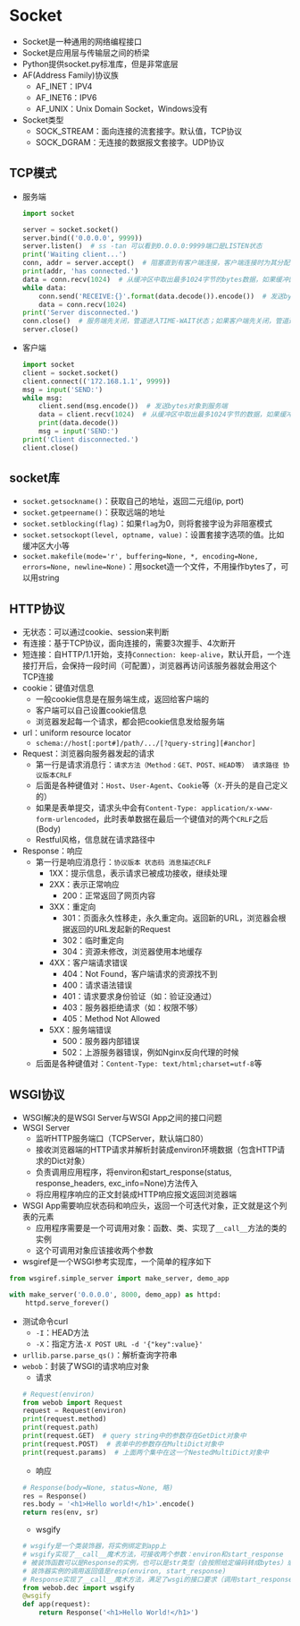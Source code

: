 # Socket
- Socket是一种通用的网络编程接口
- Socket是应用层与传输层之间的桥梁
- Python提供socket.py标准库，但是非常底层
- AF(Address Family)协议族
    - AF_INET：IPV4
    - AF_INET6：IPV6
    - AF_UNIX：Unix Domain Socket，Windows没有
- Socket类型
    - SOCK_STREAM：面向连接的流套接字。默认值，TCP协议
    - SOCK_DGRAM：无连接的数据报文套接字。UDP协议

## TCP模式
- 服务端
    ```python
    import socket

    server = socket.socket()
    server.bind(('0.0.0.0', 9999))
    server.listen()  # ss -tan 可以看到0.0.0.0:9999端口是LISTEN状态
    print('Waiting client...')
    conn, addr = server.accept()  # 阻塞直到有客户端连接，客户端连接时为其分配一个新socket，此时可以看到172.168.1.1:9999是ESTAB状态
    print(addr, 'has connected.')
    data = conn.recv(1024)  # 从缓冲区中取出最多1024字节的bytes数据，如果缓冲区为空，则阻塞。如果连接close了，读完缓冲区之后，返回b''
    while data:
        conn.send('RECEIVE:{}'.format(data.decode()).encode())  # 发送bytes对象到客户端。bytes.decode()得到str，str.encode()得到bytes
        data = conn.recv(1024)
    print('Server disconnected.')
    conn.close()  # 服务端先关闭，管道进入TIME-WAIT状态；如果客户端先关闭，管道进入CLOSE-WAIT状态
    server.close()
    ```
- 客户端
    ```python
    import socket
    client = socket.socket()
    client.connect(('172.168.1.1', 9999))
    msg = input('SEND:')
    while msg:
        client.send(msg.encode())  # 发送bytes对象到服务端
        data = client.recv(1024)  # 从缓冲区中取出最多1024字节的数据，如果缓冲区为空，则阻塞
        print(data.decode())
        msg = input('SEND:')
    print('Client disconnected.')
    client.close()
    ```

## socket库
- `socket.getsockname()`：获取自己的地址，返回二元组(ip, port)
- `socket.getpeername()`：获取远端的地址
- `socket.setblocking(flag)`：如果`flag`为0，则将套接字设为非阻塞模式
- `socket.setsockopt(level, optname, value)`：设置套接字选项的值。比如缓冲区大小等
- `socket.makefile(mode='r', buffering=None, *, encoding=None, errors=None, newline=None)`：用socket造一个文件，不用操作bytes了，可以用string

## HTTP协议
- 无状态：可以通过cookie、session来判断
- 有连接：基于TCP协议，面向连接的，需要3次握手、4次断开
- 短连接：自HTTP/1.1开始，支持`Connection: keep-alive`，默认开启，一个连接打开后，会保持一段时间（可配置），浏览器再访问该服务器就会用这个TCP连接
- cookie：键值对信息
    - 一般cookie信息是在服务端生成，返回给客户端的
    - 客户端可以自己设置cookie信息
    - 浏览器发起每一个请求，都会把cookie信息发给服务端
- url：uniform resource locator
    - `schema://host[:port#]/path/.../[?query-string][#anchor]`
- Request：浏览器向服务器发起的请求
    - 第一行是请求消息行：`请求方法（Method：GET、POST、HEAD等） 请求路径 协议版本CRLF`
    - 后面是各种键值对：`Host`、`User-Agent`、`Cookie`等（`X-`开头的是自己定义的）
    - 如果是表单提交，请求头中会有`Content-Type: application/x-www-form-urlencoded`，此时表单数据在最后一个键值对的两个`CRLF`之后(Body)
    - Restful风格，信息就在请求路径中
- Response：响应
    - 第一行是响应消息行：`协议版本 状态码 消息描述CRLF`
        - 1XX：提示信息，表示请求已被成功接收，继续处理
        - 2XX：表示正常响应
            - 200：正常返回了网页内容
        - 3XX：重定向
            - 301：页面永久性移走，永久重定向。返回新的URL，浏览器会根据返回的URL发起新的Request
            - 302：临时重定向
            - 304：资源未修改，浏览器使用本地缓存
        - 4XX：客户端请求错误
            - 404：Not Found，客户端请求的资源找不到
            - 400：请求语法错误
            - 401：请求要求身份验证（如：验证没通过）
            - 403：服务器拒绝请求（如：权限不够）
            - 405：Method Not Allowed
        - 5XX：服务端错误
            - 500：服务器内部错误
            - 502：上游服务器错误，例如Nginx反向代理的时候
    - 后面是各种键值对：`Content-Type: text/html;charset=utf-8`等

## WSGI协议
- WSGI解决的是WSGI Server与WSGI App之间的接口问题
- WSGI Server
    - 监听HTTP服务端口（TCPServer，默认端口80）
    - 接收浏览器端的HTTP请求并解析封装成environ环境数据（包含HTTP请求的Dict对象）
    - 负责调用应用程序，将environ和start_response(status, response_headers, exc_info=None)方法传入
    - 将应用程序响应的正文封装成HTTP响应报文返回浏览器端
- WSGI App需要响应状态码和响应头，返回一个可迭代对象，正文就是这个列表的元素
    - 应用程序需要是一个可调用对象：函数、类、实现了`__call__`方法的类的实例
    - 这个可调用对象应该接收两个参数
- wsgiref是一个WSGI参考实现库，一个简单的程序如下
```python
from wsgiref.simple_server import make_server, demo_app

with make_server('0.0.0.0', 8000, demo_app) as httpd:
    httpd.serve_forever()
```
- 测试命令curl
    - `-I`：HEAD方法
    - `-X`：指定方法`-X POST URL -d '{"key":value}'`
- `urllib.parse.parse_qs()`：解析查询字符串
- `webob`：封装了WSGI的请求响应对象
    - 请求
    ```python
    # Request(environ)
    from webob import Request
    request = Request(environ)
    print(request.method)
    print(request.path)
    print(request.GET)  # query string中的参数存在GetDict对象中
    print(request.POST)  # 表单中的参数存在MultiDict对象中
    print(request.params)  # 上面两个集中在这一个NestedMultiDict对象中
    ```
    - 响应
    ```python
    # Response(body=None, status=None, 略)
    res = Response()
    res.body = '<h1>Hello world!</h1>'.encode()
    return res(env, sr)
    ```
    - wsgify
    ```python
    # wsgify是一个类装饰器，将实例绑定到app上
    # wsgify实现了__call__魔术方法，可接收两个参数：environ和start_response
    # 被装饰函数可以是Response的实例，也可以是str类型（会按照给定编码转成bytes）或bytes类型（会创建一个实例并将bytes写入body中）
    # 装饰器实例的调用返回值是resp(environ, start_response)
    # Response实现了__call__魔术方法，满足了wsgi的接口要求（调用start_response并返回可迭代对象）
    from webob.dec import wsgify
    @wsgify
    def app(request):
        return Response('<h1>Hello World!</h1>')
    ```